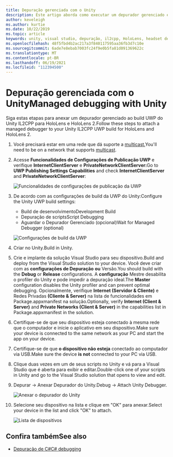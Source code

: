 ```yaml
---
title: Depuração gerenciada com o Unity
description: Este artigo aborda como executar um depurador gerenciado em seu projeto UWP do Unity IL2CPP.
author: keveleigh
ms.author: kurtie
ms.date: 10/22/2019
ms.topic: article
keywords: unity, visual studio, depuração, il2cpp, HoloLens, headset de realidade misturada, headset de realidade misturada do Windows, headset de realidade virtual, UWP
ms.openlocfilehash: 48f5fbd4b2ac217a3f840117595aa36fb3d7c10e
ms.sourcegitcommit: 6ade7e8ebab7003fc24f9e0b5fa81d091369622c
ms.translationtype: MT
ms.contentlocale: pt-BR
ms.lasthandoff: 06/19/2021
ms.locfileid: "112394500"
---
```

# <a name="managed-debugging-with-unity"></a><span data-ttu-id="e131a-104">Depuração gerenciada com o Unity</span><span class="sxs-lookup"><span data-stu-id="e131a-104">Managed debugging with Unity</span></span>

<span data-ttu-id="e131a-105">Siga estas etapas para anexar um depurador gerenciado ao build UWP do Unity IL2CPP para HoloLens e HoloLens 2.</span><span class="sxs-lookup"><span data-stu-id="e131a-105">Follow these steps to attach a managed debugger to your Unity IL2CPP UWP build for HoloLens and HoloLens 2.</span></span>

1. <span data-ttu-id="e131a-106">Você precisará estar em uma rede que dá suporte a [multicast.](https://en.wikipedia.org/wiki/Multicast)</span><span class="sxs-lookup"><span data-stu-id="e131a-106">You'll need to be on a network that supports [multicast](https://en.wikipedia.org/wiki/Multicast).</span></span>
2. <span data-ttu-id="e131a-107">Acesse **Funcionalidades de Configurações de Publicação UWP** e verifique **InternetClientServer** e **PrivateNetworkClientServer:**</span><span class="sxs-lookup"><span data-stu-id="e131a-107">Go to **UWP Publishing Settings Capabilities** and check **InternetClientServer** and **PrivateNetworkClientServer**:</span></span>

    ![Funcionalidades de configurações de publicação da UWP](images/il2cpp-debugging-capabilities.png)

3. <span data-ttu-id="e131a-109">De acordo com as configurações de build da UWP do Unity:</span><span class="sxs-lookup"><span data-stu-id="e131a-109">Configure the Unity UWP build settings:</span></span>
    - <span data-ttu-id="e131a-110">Build de desenvolvimento</span><span class="sxs-lookup"><span data-stu-id="e131a-110">Development Build</span></span>
    - <span data-ttu-id="e131a-111">Depuração de scripts</span><span class="sxs-lookup"><span data-stu-id="e131a-111">Script Debugging</span></span>
    - <span data-ttu-id="e131a-112">Aguardar o Depurador Gerenciado (opcional)</span><span class="sxs-lookup"><span data-stu-id="e131a-112">Wait for Managed Debugger (optional)</span></span>

    ![Configurações de build da UWP](images/il2cpp-debugging-build.png)

4. <span data-ttu-id="e131a-114">Criar no Unity.</span><span class="sxs-lookup"><span data-stu-id="e131a-114">Build in Unity.</span></span>
5. <span data-ttu-id="e131a-115">Crie e implante da solução Visual Studio para seu dispositivo.</span><span class="sxs-lookup"><span data-stu-id="e131a-115">Build and deploy from the Visual Studio solution to your device.</span></span> <span data-ttu-id="e131a-116">Você deve criar com as **configurações de Depuração** **ou** Versão.</span><span class="sxs-lookup"><span data-stu-id="e131a-116">You should build with the **Debug** or **Release** configurations.</span></span> <span data-ttu-id="e131a-117">A **configuração** Mestre desabilita o profiler do Unity e pode impedir a depuração ideal.</span><span class="sxs-lookup"><span data-stu-id="e131a-117">The **Master** configuration disables the Unity profiler and can prevent optimal debugging.</span></span> <span data-ttu-id="e131a-118">Opcionalmente, verifique **Internet (Servidor & Cliente)** e Redes Privadas **(Cliente & Server)** na lista de funcionalidades em Package.appxmanifest na solução.</span><span class="sxs-lookup"><span data-stu-id="e131a-118">Optionally, verify **Internet (Client & Server)** and **Private Networks (Client & Server)** in the capabilities list in Package.appxmanifest in the solution.</span></span>
6. <span data-ttu-id="e131a-119">Certifique-se de que seu dispositivo esteja conectado à mesma rede que o computador e inicie o aplicativo em seu dispositivo.</span><span class="sxs-lookup"><span data-stu-id="e131a-119">Make sure your device is connected to the same network as your PC and start the app on your device.</span></span>
7. <span data-ttu-id="e131a-120">Certifique-se de que **o dispositivo não esteja** conectado ao computador via USB.</span><span class="sxs-lookup"><span data-stu-id="e131a-120">Make sure the device **is not** connected to your PC via USB.</span></span>
8. <span data-ttu-id="e131a-121">Clique duas vezes em um de seus scripts no Unity e vá para a Visual Studio que é aberta para exibir e editar.</span><span class="sxs-lookup"><span data-stu-id="e131a-121">Double-click one of your scripts in Unity and go to the Visual Studio solution that opens to view and edit.</span></span>
9. <span data-ttu-id="e131a-122">Depurar -> Anexar Depurador do Unity.</span><span class="sxs-lookup"><span data-stu-id="e131a-122">Debug -> Attach Unity Debugger.</span></span>

    ![Anexar o depurador do Unity](images/il2cpp-debugging-attach.png)

10. <span data-ttu-id="e131a-124">Selecione seu dispositivo na lista e clique em "OK" para anexar.</span><span class="sxs-lookup"><span data-stu-id="e131a-124">Select your device in the list and click "OK" to attach.</span></span>

    ![Lista de dispositivos](images/il2cpp-debugging-machines.png)

## <a name="see-also"></a><span data-ttu-id="e131a-126">Confira também</span><span class="sxs-lookup"><span data-stu-id="e131a-126">See also</span></span> 

* [<span data-ttu-id="e131a-127">Depuração de C#</span><span class="sxs-lookup"><span data-stu-id="e131a-127">C# debugging</span></span>](/visualstudio/get-started/csharp/tutorial-debugger)
